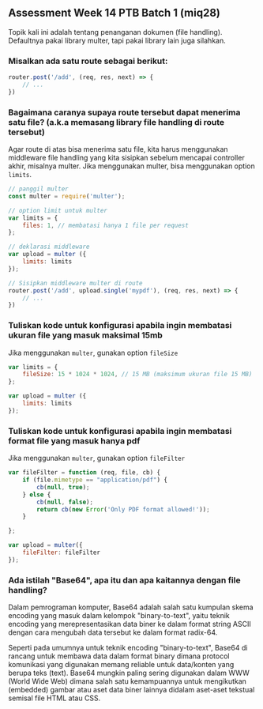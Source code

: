 
## Assessment Week 14 PTB Batch 1 (miq28)

Topik kali ini adalah tentang penanganan dokumen (file handling).
Defaultnya pakai library multer, tapi pakai library lain juga silahkan.

### Misalkan ada satu route sebagai berikut:
```javascript
router.post('/add', (req, res, next) => {
    // ...
})
```

### Bagaimana caranya supaya route tersebut dapat menerima satu file? (a.k.a memasang library file handling di route tersebut)
Agar route di atas bisa menerima satu file, kita harus menggunakan middleware file handling yang kita sisipkan sebelum mencapai controller akhir, misalnya multer.
Jika menggunakan multer, bisa menggunakan option ```limits```.

```javascript
// panggil multer
const multer = require('multer');

// option limit untuk multer
var limits = {
    files: 1, // membatasi hanya 1 file per request
};

// deklarasi middleware
var upload = multer ({
    limits: limits
});

// Sisipkan middleware multer di route
router.post('/add', upload.single('mypdf'), (req, res, next) => {
    // ...
})
```

### Tuliskan kode untuk konfigurasi apabila ingin membatasi ukuran file yang masuk maksimal 15mb
Jika menggunakan ```multer```, gunakan option ```fileSize```
```javascript
var limits = {
    fileSize: 15 * 1024 * 1024, // 15 MB (maksimum ukuran file 15 MB)
};

var upload = multer ({
    limits: limits
});
```

### Tuliskan kode untuk konfigurasi apabila ingin membatasi format file yang masuk hanya pdf
Jika menggunakan ```multer```, gunakan option ```fileFilter```
```javascript
var fileFilter = function (req, file, cb) {
    if (file.mimetype == "application/pdf") {
        cb(null, true);
    } else {
        cb(null, false);
        return cb(new Error('Only PDF format allowed!'));
    }

};

var upload = multer({
    fileFilter: fileFilter
});
```

### Ada istilah "Base64", apa itu dan apa kaitannya dengan file handling?
Dalam pemrograman komputer, Base64 adalah salah satu kumpulan skema encoding yang masuk dalam kelompok "binary-to-text", yaitu teknik encoding yang merepresentasikan data biner ke dalam format string ASCII dengan cara mengubah data tersebut ke dalam format radix-64.

Seperti pada umumnya untuk teknik encoding "binary-to-text", Base64 di rancang untuk membawa data dalam format binary dimana protocol komunikasi yang digunakan memang reliable untuk data/konten yang berupa teks (text).
Base64 mungkin paling sering digunakan dalam WWW (World Wide Web) dimana salah satu kemampuannya untuk mengikutkan (embedded) gambar atau aset data biner lainnya didalam aset-aset tekstual semisal file HTML atau CSS.
